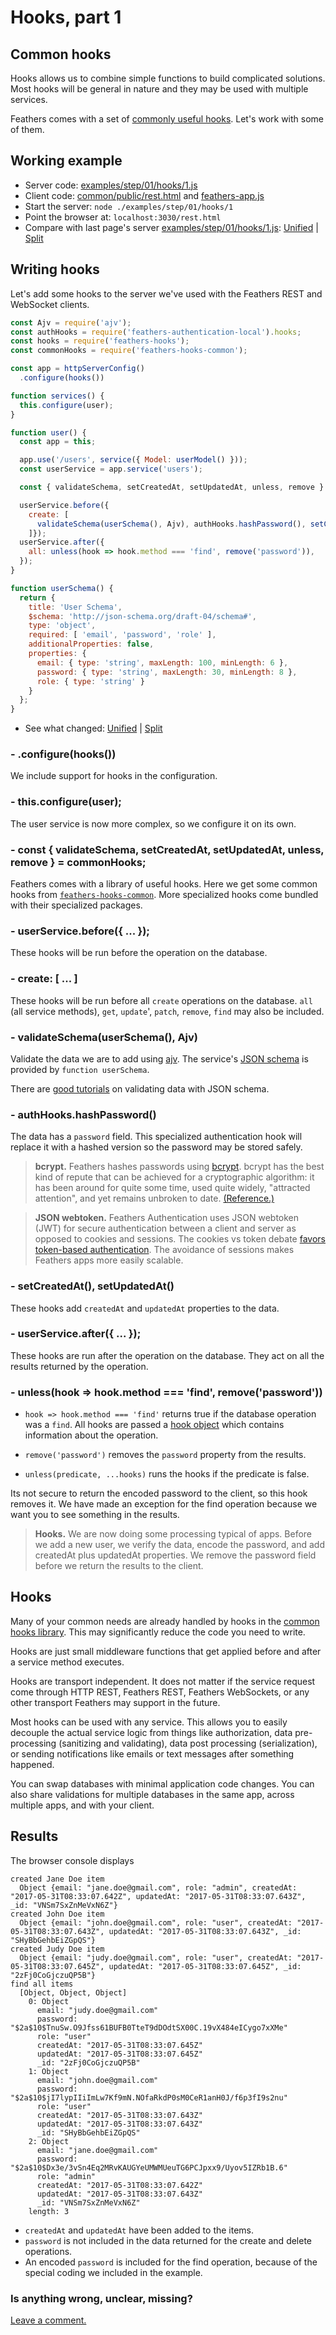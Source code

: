 # Hooks, part 1

## Common hooks

Hooks allows us to combine simple functions to build complicated solutions.
Most hooks will be general in nature and they may be used with multiple services.

Feathers comes with a set of
[commonly useful hooks](../../../api/hooks-common.md).
Let's work with some of them.


## Working example

- Server code: [examples/step/01/hooks/1.js](https://github.com/feathersjs/feathers-docs/blob/master/examples/step/01/hooks/1.js)
- Client code: [common/public/rest.html](https://github.com/feathersjs/feathers-docs/blob/master/examples/step/01/common/public/rest.html)
and
[feathers-app.js](https://github.com/feathersjs/feathers-docs/blob/master/examples/step/01/common/public/feathers-app.js)
- Start the server: `node ./examples/step/01/hooks/1`
- Point the browser at: `localhost:3030/rest.html`
- Compare with last page's server
[examples/step/01/hooks/1.js](https://github.com/feathersjs/feathers-docs/blob/master/examples/step/01/hooks/1.js):
[Unified](http://htmlpreview.github.io/?https://github.com/feathersjs/feathers-docs/blob/master/examples/step/_diff/01-hooks-1-line.html)
|
[Split](http://htmlpreview.github.io/?https://github.com/feathersjs/feathers-docs/blob/master/examples/step/_diff/01-hooks-1-side.html)

## Writing hooks

Let's add some hooks to the server we've used with the Feathers REST and WebSocket clients.

```javascript
const Ajv = require('ajv');
const authHooks = require('feathers-authentication-local').hooks;
const hooks = require('feathers-hooks');
const commonHooks = require('feathers-hooks-common');

const app = httpServerConfig()
  .configure(hooks())

function services() {
  this.configure(user);
}

function user() {
  const app = this;

  app.use('/users', service({ Model: userModel() }));
  const userService = app.service('users');

  const { validateSchema, setCreatedAt, setUpdatedAt, unless, remove } = commonHooks;

  userService.before({
    create: [
      validateSchema(userSchema(), Ajv), authHooks.hashPassword(), setCreatedAt(), setUpdatedAt()
    ]});
  userService.after({
    all: unless(hook => hook.method === 'find', remove('password')),
  });
}

function userSchema() {
  return {
    title: 'User Schema',
    $schema: 'http://json-schema.org/draft-04/schema#',
    type: 'object',
    required: [ 'email', 'password', 'role' ],
    additionalProperties: false,
    properties: {
      email: { type: 'string', maxLength: 100, minLength: 6 },
      password: { type: 'string', maxLength: 30, minLength: 8 },
      role: { type: 'string' }
    }
  };
}
```
- See what changed:
[Unified](http://htmlpreview.github.io/?https://github.com/feathersjs/feathers-docs/blob/master/examples/step/_diff/01-hooks-1-line.html)
|
[Split](http://htmlpreview.github.io/?https://github.com/feathersjs/feathers-docs/blob/master/examples/step/_diff/01-hooks-1-side.html)


### - .configure(hooks())

We include support for hooks in the configuration.

### - this.configure(user);

The user service is now more complex, so we configure it on its own.

### - const { validateSchema, setCreatedAt, setUpdatedAt, unless, remove } = commonHooks;

Feathers comes with a library of useful hooks.
Here we get some common hooks from
[`feathers-hooks-common`](../../../api/hooks-common.md).
More specialized hooks come bundled with their specialized packages.

### - userService.before({ ... });

These hooks will be run before the operation on the database.

### - create: [ ... ]

These hooks will be run before all `create` operations on the database.
`all` (all service methods), `get`, `update`', `patch`, `remove`, `find` may also be included.

### - validateSchema(userSchema(), Ajv)

Validate the data we are to add using [ajv](https://github.com/epoberezkin/ajv).
The service's [JSON schema](https://github.com/json-schema-org/json-schema-spec)
is provided by `function userSchema`.

There are
[good tutorials](https://code.tutsplus.com/tutorials/validating-data-with-json-schema-part-1--cms-25343)
on validating data with JSON schema.

### - authHooks.hashPassword()

The data has a `password` field.
This specialized authentication hook will replace it with a hashed version
so the password may be stored safely.

> **bcrypt.** Feathers hashes passwords using [bcrypt](https://www.npmjs.com/package/bcryptjs).
bcrypt has the best kind of repute that can be achieved for a cryptographic algorithm:
it has been around for quite some time, used quite widely, "attracted attention",
and yet remains unbroken to date.
[(Reference.)](http://security.stackexchange.com/questions/4781/do-any-security-experts-recommend-bcrypt-for-password-storage)

> **JSON webtoken.** Feathers Authentication uses JSON webtoken (JWT) for secure authentication
between a client and server as opposed to cookies and sessions.
The cookies vs token debate
[favors token-based authentication](https://auth0.com/blog/cookies-vs-tokens-definitive-guide/).
The avoidance of sessions makes Feathers apps more easily scalable.

### - setCreatedAt(), setUpdatedAt()

These hooks add `createdAt` and `updatedAt` properties to the data.

### - userService.after({ ... });

These hooks are run after the operation on the database.
They act on all the results returned by the operation.

### - unless(hook => hook.method === 'find', remove('password'))

- `hook => hook.method === 'find'` returns true if the database operation was a `find`.
All hooks are passed a [hook object](../../../api/hooks.md#hook-objects)
which contains information about the operation.

- `remove('password')`
removes the `password` property from the results.

- `unless(predicate, ...hooks)`
runs the hooks if the predicate is false.

Its not secure to return the encoded password to the client, so this hook removes it.
We have made an exception for the find operation because we want you to see something
in the results.

> **Hooks.** We are now doing some processing typical of apps.
Before we add a new user, we verify the data, encode the password,
and add createdAt plus updatedAt properties.
We remove the password field before we return the results to the client.

## Hooks

Many of your common needs are already handled by hooks in the
[common hooks library](../../../api/hooks-common.md).
This may significantly reduce the code you need to write.

Hooks are just small middleware functions that get applied before and after a service method executes.

Hooks are transport independent. It does not matter if the service request come through
HTTP REST, Feathers REST, Feathers WebSockets, or any other transport Feathers may support in the future.

Most hooks can be used with any service.
This allows you to easily decouple the actual service logic from things like
authorization, data pre-processing (sanitizing and validating),
data post processing (serialization),
or sending notifications like emails or text messages after something happened.

You can swap databases with minimal application code changes.
You can also share validations for multiple databases in the same app, across multiple apps,
and with your client.

## Results

The browser console displays

```text
created Jane Doe item
  Object {email: "jane.doe@gmail.com", role: "admin", createdAt: "2017-05-31T08:33:07.642Z", updatedAt: "2017-05-31T08:33:07.643Z", _id: "VNSm7SxZnMeVxN6Z"}
created John Doe item
  Object {email: "john.doe@gmail.com", role: "user", createdAt: "2017-05-31T08:33:07.643Z", updatedAt: "2017-05-31T08:33:07.643Z", _id: "SHyBbGehbEiZGpQS"}
created Judy Doe item
  Object {email: "judy.doe@gmail.com", role: "user", createdAt: "2017-05-31T08:33:07.645Z", updatedAt: "2017-05-31T08:33:07.645Z", _id: "2zFj0CoGjczuQP5B"}
find all items
  [Object, Object, Object]
    0: Object
      email: "judy.doe@gmail.com"
      password: "$2a$10$TnuSw.O9Jfss61BUFB0TteT9dDOdtSX00C.19vX484eICygo7xXMe"
      role: "user"
      createdAt: "2017-05-31T08:33:07.645Z"
      updatedAt: "2017-05-31T08:33:07.645Z"
      _id: "2zFj0CoGjczuQP5B"
    1: Object
      email: "john.doe@gmail.com"
      password: "$2a$10$jI7lypIIiImLw7Kf9mN.NOfaRkdP0sM0CeR1anH0J/f6p3fI9s2nu"
      role: "user"
      createdAt: "2017-05-31T08:33:07.643Z"
      updatedAt: "2017-05-31T08:33:07.643Z"
      _id: "SHyBbGehbEiZGpQS"
    2: Object
      email: "jane.doe@gmail.com"
      password: "$2a$10$Dx3e/3vSn4Eq2MRvKAUGYeUMWMUeuTG6PCJpxx9/Uyov5IZRb1B.6"
      role: "admin"
      createdAt: "2017-05-31T08:33:07.642Z"
      updatedAt: "2017-05-31T08:33:07.643Z"
      _id: "VNSm7SxZnMeVxN6Z"
    length: 3
```

- `createdAt` and `updatedAt` have been added to the items.
- `password` is not included in the data returned for the create and delete operations.
- An encoded `password` is included for the find operation,
because of the special coding we included in the example.

### Is anything wrong, unclear, missing?
[Leave a comment.](https://github.com/feathersjs/feathers-docs/issues/new?title=Comment:Step-Basic-Hooks-1&body=Comment:Step-Basic-Hooks-1)
